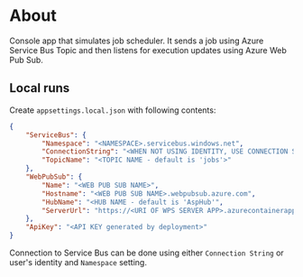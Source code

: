 # About

Console app that simulates job scheduler. It sends a job using Azure Service Bus Topic and then listens for execution updates using Azure Web Pub Sub.

## Local runs

Create `appsettings.local.json` with following contents:

```json
{
    "ServiceBus": {
        "Namespace": "<NAMESPACE>.servicebus.windows.net",
        "ConnectionString": "<WHEN NOT USING IDENTITY, USE CONNECTION STRING>",
        "TopicName": "<TOPIC NAME - default is 'jobs'>"
    },
    "WebPubSub": {
        "Name": "<WEB PUB SUB NAME>",
        "Hostname": "<WEB PUB SUB NAME>.webpubsub.azure.com",
        "HubName": "<HUB NAME - default is 'AspHub'",
        "ServerUrl": "https://<URI OF WPS SERVER APP>.azurecontainerapps.io" 
    },
    "ApiKey": "<API KEY generated by deployment>"
}
```

Connection to Service Bus can be done using either `Connection String` or user's identity and `Namespace` setting.